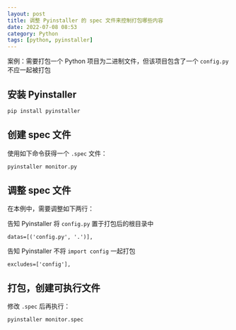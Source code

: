```yaml
---
layout: post
title: 调整 Pyinstaller 的 spec 文件来控制打包哪些内容
date: 2022-07-08 08:53
category: Python
tags: [python, pyinstaller]
---
```


案例：需要打包一个 Python 项目为二进制文件，但该项目包含了一个 `config.py` 不应一起被打包

## 安装 Pyinstaller


```bash
pip install pyinstaller
```

## 创建 spec 文件

使用如下命令获得一个 `.spec` 文件：

```bash
pyinstaller monitor.py
```

## 调整 spec 文件

在本例中，需要调整如下两行：

告知 Pyinstaller 将 `config.py` 置于打包后的根目录中
```spec
datas=[('config.py', '.')],
```

告知 Pyinstaller 不将 `import config` 一起打包
```spec
excludes=['config'],
```

## 打包，创建可执行文件

修改 `.spec` 后再执行：

```bash
pyinstaller monitor.spec
```